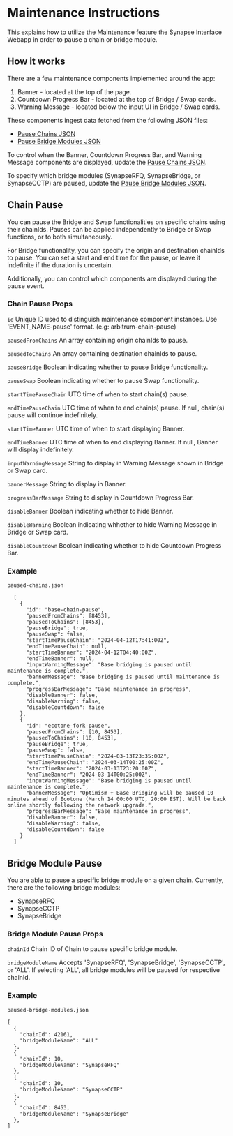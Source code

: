 # Maintenance Instructions

This explains how to utilize the Maintenance feature the Synapse Interface Webapp in order to pause a chain or bridge module.

## How it works

There are a few maintenance components implemented around the app:
1. Banner - located at the top of the page.
2. Countdown Progress Bar - located at the top of Bridge / Swap cards.
3. Warning Message - located below the input UI in Bridge / Swap cards.

These components ingest data fetched from the following JSON files:

- [Pause Chains JSON](https://github.com/synapsecns/sanguine/blob/master/packages/synapse-interface/public/pauses/v1/paused-chains.json)
- [Pause Bridge Modules JSON](https://github.com/synapsecns/sanguine/blob/master/packages/synapse-interface/public/pauses/v1/paused-bridge-modules.json)

To control when the Banner, Countdown Progress Bar, and Warning Message components are displayed, update the [Pause Chains JSON](https://github.com/synapsecns/sanguine/blob/master/packages/synapse-interface/public/pauses/v1/paused-chains.json).

To specify which bridge modules (SynapseRFQ, SynapseBridge, or SynapseCCTP) are paused, update the [Pause Bridge Modules JSON](https://github.com/synapsecns/sanguine/blob/master/packages/synapse-interface/public/pauses/v1/paused-bridge-modules.json).

## Chain Pause

You can pause the Bridge and Swap functionalities on specific chains using their chainIds. Pauses can be applied independently to Bridge or Swap functions, or to both simultaneously.

For Bridge functionality, you can specify the origin and destination chainIds to pause. You can set a start and end time for the pause, or leave it indefinite if the duration is uncertain.

Additionally, you can control which components are displayed during the pause event.

### Chain Pause Props

`id`
Unique ID used to distinguish maintenance component instances. Use 'EVENT_NAME-pause' format. (e.g: arbitrum-chain-pause)

`pausedFromChains`
An array containing origin chainIds to pause.

`pausedToChains`
An array containing destination chainIds to pause.

`pauseBridge`
Boolean indicating whether to pause Bridge functionality.

`pauseSwap`
Boolean indicating whether to pause Swap functionality.

`startTimePauseChain`
UTC time of when to start chain(s) pause.

`endTimePauseChain`
UTC time of when to end chain(s) pause. If null, chain(s) pause will continue indefinitely.

`startTimeBanner`
UTC time of when to start displaying Banner.

`endTimeBanner`
UTC time of when to end displaying Banner. If null, Banner will display indefinitely.

`inputWarningMessage`
String to display in Warning Message shown in Bridge or Swap card.

`bannerMessage`
String to display in Banner.

`progressBarMessage`
String to display in Countdown Progress Bar.

`disableBanner`
Boolean indicating whether to hide Banner.

`disableWarning`
Boolean indicating whhether to hide Warning Message in Bridge or Swap card.

`disableCountdown`
Boolean indicating whether to hide Countdown Progress Bar.

### Example

`paused-chains.json`
```tsx
  [
    {
      "id": "base-chain-pause",
      "pausedFromChains": [8453],
      "pausedToChains": [8453],
      "pauseBridge": true,
      "pauseSwap": false,
      "startTimePauseChain": "2024-04-12T17:41:00Z",
      "endTimePauseChain": null,
      "startTimeBanner": "2024-04-12T04:40:00Z",
      "endTimeBanner": null,
      "inputWarningMessage": "Base bridging is paused until maintenance is complete.",
      "bannerMessage": "Base bridging is paused until maintenance is complete.",
      "progressBarMessage": "Base maintenance in progress",
      "disableBanner": false,
      "disableWarning": false,
      "disableCountdown": false
    },
    {
      "id": "ecotone-fork-pause",
      "pausedFromChains": [10, 8453],
      "pausedToChains": [10, 8453],
      "pauseBridge": true,
      "pauseSwap": false,
      "startTimePauseChain": "2024-03-13T23:35:00Z",
      "endTimePauseChain": "2024-03-14T00:25:00Z",
      "startTimeBanner": "2024-03-13T23:20:00Z",
      "endTimeBanner": "2024-03-14T00:25:00Z",
      "inputWarningMessage": "Base bridging is paused until maintenance is complete.",
      "bannerMessage": "Optimism + Base Bridging will be paused 10 minutes ahead of Ecotone (March 14 00:00 UTC, 20:00 EST). Will be back online shortly following the network upgrade.",
      "progressBarMessage": "Base maintenance in progress",
      "disableBanner": false,
      "disableWarning": false,
      "disableCountdown": false
    }
  ]
```


## Bridge Module Pause

You are able to pause a specific bridge module on a given chain. Currently, there are the following bridge modules:
- SynapseRFQ
- SynapseCCTP
- SynapseBridge

### Bridge Module Pause Props

`chainId`
Chain ID of Chain to pause specific bridge module.

`bridgeModuleName`
Accepts 'SynapseRFQ', 'SynapseBridge', 'SynapseCCTP', or 'ALL'. If selecting 'ALL', all bridge modules will be paused for respective chainId.

### Example

`paused-bridge-modules.json`
```tsx
[
  {
    "chainId": 42161,
    "bridgeModuleName": "ALL"
  },
  {
    "chainId": 10,
    "bridgeModuleName": "SynapseRFQ"
  },
  {
    "chainId": 10,
    "bridgeModuleName": "SynapseCCTP"
  },
  {
    "chainId": 8453,
    "bridgeModuleName": "SynapseBridge"
  },
]
```
